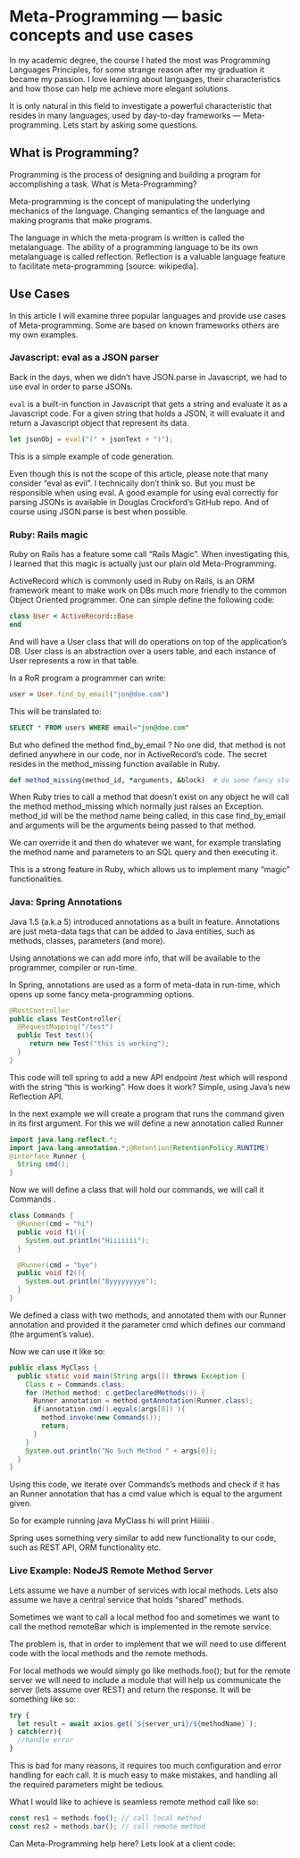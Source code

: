 # Meta-Programming — basic concepts and use cases

In my academic degree, the course I hated the most was Programming Languages Principles, for some strange reason after my graduation it became my passion. I love learning about languages, their characteristics and how those can help me achieve more elegant solutions.

It is only natural in this field to investigate a powerful characteristic that resides in many languages, used by day-to-day frameworks — Meta-programming. Lets start by asking some questions.

## What is Programming?

Programming is the process of designing and building a program for accomplishing a task.
What is Meta-Programming?

Meta-programming is the concept of manipulating the underlying mechanics of the language. Changing semantics of the language and making programs that make programs.

The language in which the meta-program is written is called the metalanguage. The ability of a programming language to be its own metalanguage is called reflection. Reflection is a valuable language feature to facilitate meta-programming [source: wikipedia].

## Use Cases

In this article I will examine three popular languages and provide use cases of Meta-programming. Some are based on known frameworks others are my own examples.

### Javascript: eval as a JSON parser

Back in the days, when we didn’t have JSON.parse in Javascript, we had to use eval in order to parse JSONs.

`eval` is a built-in function in Javascript that gets a string and evaluate it as a Javascript code. For a given string that holds a JSON, it will evaluate it and return a Javascript object that represent its data.

```javascript
let jsonObj = eval("(" + jsonText + ")");
```

This is a simple example of code generation.

Even though this is not the scope of this article, please note that many consider “eval as evil”. I technically don’t think so. But you must be responsible when using eval. A good example for using eval correctly for parsing JSONs is available in Douglas Crockford’s GitHub repo. And of course using JSON.parse is best when possible.

### Ruby: Rails magic

Ruby on Rails has a feature some call “Rails Magic”. When investigating this, I learned that this magic is actually just our plain old Meta-Programming.

ActiveRecord which is commonly used in Ruby on Rails, is an ORM framework meant to make work on DBs much more friendly to the common Object Oriented programmer. One can simple define the following code:

```ruby
class User < ActiveRecord::Base
end
```

And will have a User class that will do operations on top of the application’s DB. User class is an abstraction over a users table, and each instance of User represents a row in that table.

In a RoR program a programmer can write:

```ruby
user = User.find_by_email("jon@doe.com")
```

This will be translated to:

```sql
SELECT * FROM users WHERE email="jon@doe.com"
```

But who defined the method find_by_email ? No one did, that method is not defined anywhere in our code, nor in ActiveRecord’s code. The secret resides in the method_missing function available in Ruby.

```ruby
def method_missing(method_id, *arguments, &block)  # do some fancy stuff, like running special codeend
```

When Ruby tries to call a method that doesn’t exist on any object he will call the method method_missing which normally just raises an Exception. method_id will be the method name being called, in this case find_by_email and arguments will be the arguments being passed to that method.

We can override it and then do whatever we want, for example translating the method name and parameters to an SQL query and then executing it.

This is a strong feature in Ruby, which allows us to implement many “magic” functionalities.

### Java: Spring Annotations

Java 1.5 (a.k.a 5) introduced annotations as a built in feature. Annotations are just meta-data tags that can be added to Java entities, such as methods, classes, parameters (and more).

Using annotations we can add more info, that will be available to the programmer, compiler or run-time.

In Spring, annotations are used as a form of meta-data in run-time, which opens up some fancy meta-programming options.

```java
@RestController
public class TestController{
  @RequestMapping("/test")​
  public Test test(){
     return new Test("this is working");
  }
}​
```

This code will tell spring to add a new API endpoint /test which will respond with the string “this is working”. How does it work? Simple, using Java’s new Reflection API.

In the next example we will create a program that runs the command given in its first argument. For this we will define a new annotation called Runner

```java
import java.lang.reflect.*;
import java.lang.annotation.*;@Retention(RetentionPolicy.RUNTIME)
@interface Runner {
  String cmd();
}
```

Now we will define a class that will hold our commands, we will call it Commands .

```java
class Commands {
  @Runner(cmd = "hi")
  public void f1(){
    System.out.println("Hiiiiiii");
  }

  @Runner(cmd = "bye")
  public void f2(){
    System.out.println("Byyyyyyyye");
  }
}
```

We defined a class with two methods, and annotated them with our Runner annotation and provided it the parameter cmd which defines our command (the argument’s value).

Now we can use it like so:

```java
public class MyClass {
  public static void main(String args[]) throws Exception {
    Class c = Commands.class;
    for (Method method: c.getDeclaredMethods()) {
      Runner annotation = method.getAnnotation(Runner.class);
      if(annotation.cmd().equals(args[0]) ){
        method.invoke(new Commands());
        return;
      }
    }
    System.out.println("No Such Method " + args[0]);
  }
}
```

Using this code, we iterate over Commands’s methods and check if it has an Runner annotation that has a cmd value which is equal to the argument given.

So for example running java MyClass hi will print Hiiiiiii .

Spring uses something very similar to add new functionality to our code, such as REST API, ORM functionality etc.

### Live Example: NodeJS Remote Method Server

Lets assume we have a number of services with local methods. Lets also assume we have a central service that holds “shared” methods.

Sometimes we want to call a local method foo and sometimes we want to call the method remoteBar which is implemented in the remote service.

The problem is, that in order to implement that we will need to use different code with the local methods and the remote methods.

For local methods we would simply go like methods.foo(); but for the remote server we will need to include a module that will help us communicate the server (lets assume over REST) and return the response. It will be something like so:

```javascript
try {
  let result = await axios.get(`${server_uri}/${methodName}`)​;
} catch(err){
  //handle error
}
```

This is bad for many reasons, it requires too much configuration and error handling for each call. It is much easy to make mistakes, and handling all the required parameters might be tedious.

What I would like to achieve is seamless remote method call like so:

```javascript
const res1 = methods.foo(); // call local method
const res2 = methods.bar(); // call remote method
```

Can Meta-Programming help here? Lets look at a client code:

<embedded-helloworld msg="test">

